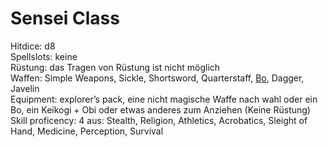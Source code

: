 # Sensei Class
Hitdice: d8  
Spellslots: keine  
Rüstung: das Tragen von Rüstung ist nicht möglich  
Waffen: Simple Weapons, Sickle, Shortsword, Quarterstaff, [Bo](https://www.dandwiki.com/wiki/Staff,_Bo_(5e_Equipment)), Dagger, Javelin  
Equipment: explorer’s pack, eine nicht magische Waffe nach wahl oder ein Bo, ein Keikogi + Obi oder etwas anderes zum Anziehen (Keine Rüstung)  
Skill proficency: 4 aus: Stealth, Religion, Athletics, Acrobatics, Sleight of Hand, Medicine, Perception, Survival
